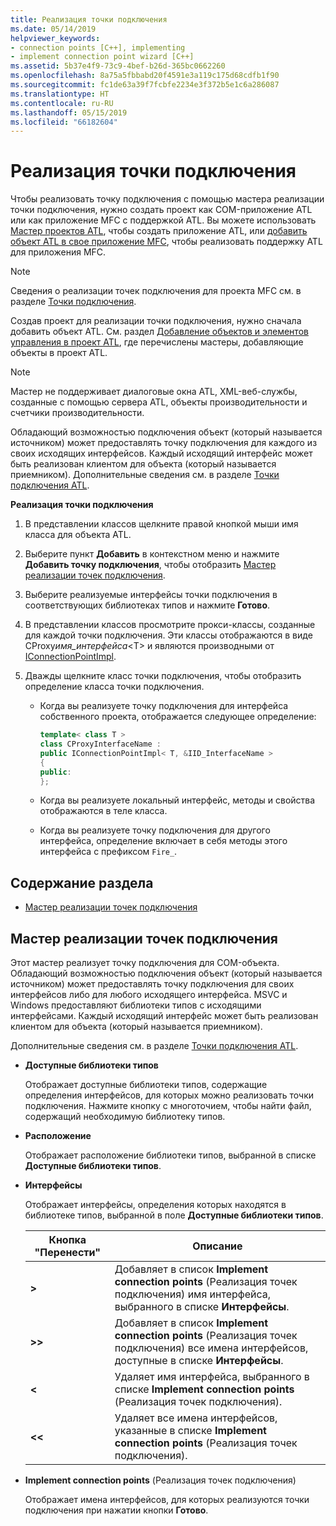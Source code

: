 ```yaml
---
title: Реализация точки подключения
ms.date: 05/14/2019
helpviewer_keywords:
- connection points [C++], implementing
- implement connection point wizard [C++]
ms.assetid: 5b37e4f9-73c9-4bef-b26d-365bc0662260
ms.openlocfilehash: 8a75a5fbbabd20f4591e3a119c175d68cdfb1f90
ms.sourcegitcommit: fc1de63a39f7fcbfe2234e3f372b5e1c6a286087
ms.translationtype: HT
ms.contentlocale: ru-RU
ms.lasthandoff: 05/15/2019
ms.locfileid: "66182604"
---
```

# <a name="implement-a-connection-point"></a>Реализация точки подключения

Чтобы реализовать точку подключения с помощью мастера реализации точки подключения, нужно создать проект как COM-приложение ATL или как приложение MFC с поддержкой ATL. Вы можете использовать [Мастер проектов ATL](../atl/reference/atl-project-wizard.md), чтобы создать приложение ATL, или [добавить объект ATL в свое приложение MFC](../mfc/reference/adding-atl-support-to-your-mfc-project.md), чтобы реализовать поддержку ATL для приложения MFC.

> [!NOTE]
> Сведения о реализации точек подключения для проекта MFC см. в разделе [Точки подключения](../mfc/connection-points.md).

Создав проект для реализации точки подключения, нужно сначала добавить объект ATL. См. раздел [Добавление объектов и элементов управления в проект ATL](../atl/reference/adding-objects-and-controls-to-an-atl-project.md), где перечислены мастеры, добавляющие объекты в проект ATL.

> [!NOTE]
> Мастер не поддерживает диалоговые окна ATL, XML-веб-службы, созданные с помощью сервера ATL, объекты производительности и счетчики производительности.

Обладающий возможностью подключения объект (который называется источником) может предоставлять точку подключения для каждого из своих исходящих интерфейсов. Каждый исходящий интерфейс может быть реализован клиентом для объекта (который называется приемником). Дополнительные сведения см. в разделе [Точки подключения ATL](../atl/atl-connection-points.md).

**Реализация точки подключения**

1. В представлении классов щелкните правой кнопкой мыши имя класса для объекта ATL.

1. Выберите пункт **Добавить** в контекстном меню и нажмите **Добавить точку подключения**, чтобы отобразить [Мастер реализации точек подключения](#implement-connection-point-wizard).

1. Выберите реализуемые интерфейсы точки подключения в соответствующих библиотеках типов и нажмите **Готово**.

1. В представлении классов просмотрите прокси-классы, созданные для каждой точки подключения. Эти классы отображаются в виде CProxy*имя_интерфейса*\<T> и являются производными от [IConnectionPointImpl](../atl/reference/iconnectionpointimpl-class.md).

1. Дважды щелкните класс точки подключения, чтобы отобразить определение класса точки подключения.

   - Когда вы реализуете точку подключения для интерфейса собственного проекта, отображается следующее определение:

     ```cpp
     template< class T >
     class CProxyInterfaceName :
     public IConnectionPointImpl< T, &IID_InterfaceName >
     {
     public:
     };
     ```

   - Когда вы реализуете локальный интерфейс, методы и свойства отображаются в теле класса.

   - Когда вы реализуете точку подключения для другого интерфейса, определение включает в себя методы этого интерфейса с префиксом `Fire_`.

## <a name="in-this-section"></a>Содержание раздела

- [Мастер реализации точек подключения](#implement-connection-point-wizard)

## <a name="implement-connection-point-wizard"></a>Мастер реализации точек подключения

Этот мастер реализует точку подключения для COM-объекта. Обладающий возможностью подключения объект (который называется источником) может предоставлять точку подключения для своих интерфейсов либо для любого исходящего интерфейса. MSVC и Windows предоставляют библиотеки типов с исходящими интерфейсами. Каждый исходящий интерфейс может быть реализован клиентом для объекта (который называется приемником).

Дополнительные сведения см. в разделе [Точки подключения ATL](../atl/atl-connection-points.md).

- **Доступные библиотеки типов**

  Отображает доступные библиотеки типов, содержащие определения интерфейсов, для которых можно реализовать точки подключения. Нажмите кнопку с многоточием, чтобы найти файл, содержащий необходимую библиотеку типов.

- **Расположение**

  Отображает расположение библиотеки типов, выбранной в списке **Доступные библиотеки типов**.

- **Интерфейсы**

  Отображает интерфейсы, определения которых находятся в библиотеке типов, выбранной в поле **Доступные библиотеки типов**.

  |Кнопка "Перенести"|Описание|
  |---------------------|-----------------|
  |**>**|Добавляет в список **Implement connection points** (Реализация точек подключения) имя интерфейса, выбранного в списке **Интерфейсы**.|
  |**>>**|Добавляет в список **Implement connection points** (Реализация точек подключения) все имена интерфейсов, доступные в списке **Интерфейсы**.|
  |**\<**|Удаляет имя интерфейса, выбранного в списке **Implement connection points** (Реализация точек подключения).|
  |**\<\<**|Удаляет все имена интерфейсов, указанные в списке **Implement connection points** (Реализация точек подключения).|

- **Implement connection points** (Реализация точек подключения)

  Отображает имена интерфейсов, для которых реализуются точки подключения при нажатии кнопки **Готово**.
